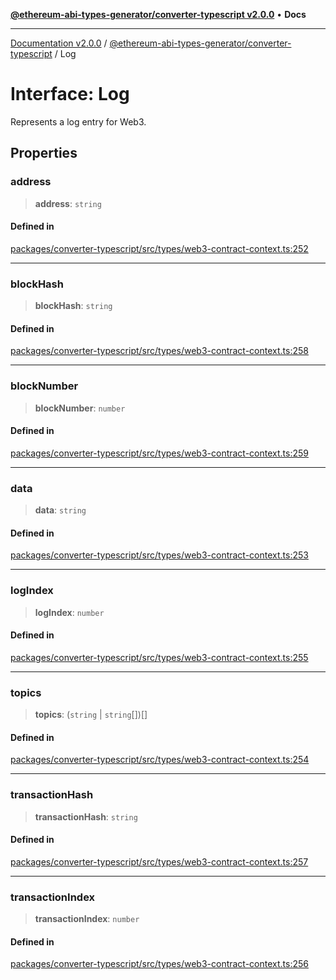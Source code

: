 [**@ethereum-abi-types-generator/converter-typescript v2.0.0**](../README.md) • **Docs**

***

[Documentation v2.0.0](../../../packages.md) / [@ethereum-abi-types-generator/converter-typescript](../README.md) / Log

# Interface: Log

Represents a log entry for Web3.

## Properties

### address

> **address**: `string`

#### Defined in

[packages/converter-typescript/src/types/web3-contract-context.ts:252](https://github.com/niZmosis/ethereum-abi-types-generator/blob/51c0ac8a6ea35330201860f8469daa0efc6ae8f2/packages/converter-typescript/src/types/web3-contract-context.ts#L252)

***

### blockHash

> **blockHash**: `string`

#### Defined in

[packages/converter-typescript/src/types/web3-contract-context.ts:258](https://github.com/niZmosis/ethereum-abi-types-generator/blob/51c0ac8a6ea35330201860f8469daa0efc6ae8f2/packages/converter-typescript/src/types/web3-contract-context.ts#L258)

***

### blockNumber

> **blockNumber**: `number`

#### Defined in

[packages/converter-typescript/src/types/web3-contract-context.ts:259](https://github.com/niZmosis/ethereum-abi-types-generator/blob/51c0ac8a6ea35330201860f8469daa0efc6ae8f2/packages/converter-typescript/src/types/web3-contract-context.ts#L259)

***

### data

> **data**: `string`

#### Defined in

[packages/converter-typescript/src/types/web3-contract-context.ts:253](https://github.com/niZmosis/ethereum-abi-types-generator/blob/51c0ac8a6ea35330201860f8469daa0efc6ae8f2/packages/converter-typescript/src/types/web3-contract-context.ts#L253)

***

### logIndex

> **logIndex**: `number`

#### Defined in

[packages/converter-typescript/src/types/web3-contract-context.ts:255](https://github.com/niZmosis/ethereum-abi-types-generator/blob/51c0ac8a6ea35330201860f8469daa0efc6ae8f2/packages/converter-typescript/src/types/web3-contract-context.ts#L255)

***

### topics

> **topics**: (`string` \| `string`[])[]

#### Defined in

[packages/converter-typescript/src/types/web3-contract-context.ts:254](https://github.com/niZmosis/ethereum-abi-types-generator/blob/51c0ac8a6ea35330201860f8469daa0efc6ae8f2/packages/converter-typescript/src/types/web3-contract-context.ts#L254)

***

### transactionHash

> **transactionHash**: `string`

#### Defined in

[packages/converter-typescript/src/types/web3-contract-context.ts:257](https://github.com/niZmosis/ethereum-abi-types-generator/blob/51c0ac8a6ea35330201860f8469daa0efc6ae8f2/packages/converter-typescript/src/types/web3-contract-context.ts#L257)

***

### transactionIndex

> **transactionIndex**: `number`

#### Defined in

[packages/converter-typescript/src/types/web3-contract-context.ts:256](https://github.com/niZmosis/ethereum-abi-types-generator/blob/51c0ac8a6ea35330201860f8469daa0efc6ae8f2/packages/converter-typescript/src/types/web3-contract-context.ts#L256)

